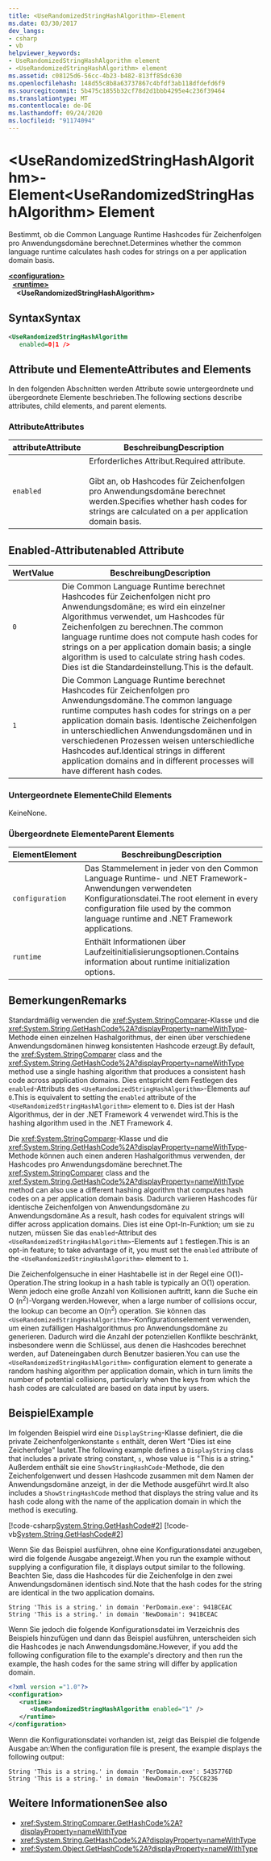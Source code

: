 ```yaml
---
title: <UseRandomizedStringHashAlgorithm>-Element
ms.date: 03/30/2017
dev_langs:
- csharp
- vb
helpviewer_keywords:
- UseRandomizedStringHashAlgorithm element
- <UseRandomizedStringHashAlgorithm> element
ms.assetid: c08125d6-56cc-4b23-b482-813ff85dc630
ms.openlocfilehash: 148d55c8b8a63737867c4bfdf3ab118dfdefd6f9
ms.sourcegitcommit: 5b475c1855b32cf78d2d1bbb4295e4c236f39464
ms.translationtype: MT
ms.contentlocale: de-DE
ms.lasthandoff: 09/24/2020
ms.locfileid: "91174094"
---
```

# <a name="userandomizedstringhashalgorithm-element"></a><span data-ttu-id="dc740-102">\<UseRandomizedStringHashAlgorithm>-Element</span><span class="sxs-lookup"><span data-stu-id="dc740-102">\<UseRandomizedStringHashAlgorithm> Element</span></span>

<span data-ttu-id="dc740-103">Bestimmt, ob die Common Language Runtime Hashcodes für Zeichenfolgen pro Anwendungsdomäne berechnet.</span><span class="sxs-lookup"><span data-stu-id="dc740-103">Determines whether the common language runtime calculates hash codes for strings on a per application domain basis.</span></span>  
  
[**\<configuration>**](../configuration-element.md)\
&nbsp;&nbsp;[**\<runtime>**](runtime-element.md)\
&nbsp;&nbsp;&nbsp;&nbsp;**\<UseRandomizedStringHashAlgorithm>**  
  
## <a name="syntax"></a><span data-ttu-id="dc740-104">Syntax</span><span class="sxs-lookup"><span data-stu-id="dc740-104">Syntax</span></span>  
  
```xml  
<UseRandomizedStringHashAlgorithm
   enabled=0|1 />  
```  
  
## <a name="attributes-and-elements"></a><span data-ttu-id="dc740-105">Attribute und Elemente</span><span class="sxs-lookup"><span data-stu-id="dc740-105">Attributes and Elements</span></span>  

 <span data-ttu-id="dc740-106">In den folgenden Abschnitten werden Attribute sowie untergeordnete und übergeordnete Elemente beschrieben.</span><span class="sxs-lookup"><span data-stu-id="dc740-106">The following sections describe attributes, child elements, and parent elements.</span></span>  
  
### <a name="attributes"></a><span data-ttu-id="dc740-107">Attribute</span><span class="sxs-lookup"><span data-stu-id="dc740-107">Attributes</span></span>  
  
|<span data-ttu-id="dc740-108">attribute</span><span class="sxs-lookup"><span data-stu-id="dc740-108">Attribute</span></span>|<span data-ttu-id="dc740-109">Beschreibung</span><span class="sxs-lookup"><span data-stu-id="dc740-109">Description</span></span>|  
|---------------|-----------------|  
|`enabled`|<span data-ttu-id="dc740-110">Erforderliches Attribut.</span><span class="sxs-lookup"><span data-stu-id="dc740-110">Required attribute.</span></span><br /><br /> <span data-ttu-id="dc740-111">Gibt an, ob Hashcodes für Zeichenfolgen pro Anwendungsdomäne berechnet werden.</span><span class="sxs-lookup"><span data-stu-id="dc740-111">Specifies whether hash codes for strings are calculated on a per application domain basis.</span></span>|  
  
## <a name="enabled-attribute"></a><span data-ttu-id="dc740-112">Enabled-Attribut</span><span class="sxs-lookup"><span data-stu-id="dc740-112">enabled Attribute</span></span>  
  
|<span data-ttu-id="dc740-113">Wert</span><span class="sxs-lookup"><span data-stu-id="dc740-113">Value</span></span>|<span data-ttu-id="dc740-114">Beschreibung</span><span class="sxs-lookup"><span data-stu-id="dc740-114">Description</span></span>|  
|-----------|-----------------|  
|`0`|<span data-ttu-id="dc740-115">Die Common Language Runtime berechnet Hashcodes für Zeichenfolgen nicht pro Anwendungsdomäne; es wird ein einzelner Algorithmus verwendet, um Hashcodes für Zeichenfolgen zu berechnen.</span><span class="sxs-lookup"><span data-stu-id="dc740-115">The common language runtime does not compute hash codes for strings on a per application domain basis; a single algorithm is used to calculate string hash codes.</span></span> <span data-ttu-id="dc740-116">Dies ist die Standardeinstellung.</span><span class="sxs-lookup"><span data-stu-id="dc740-116">This is the default.</span></span>|  
|`1`|<span data-ttu-id="dc740-117">Die Common Language Runtime berechnet Hashcodes für Zeichenfolgen pro Anwendungsdomäne.</span><span class="sxs-lookup"><span data-stu-id="dc740-117">The common language runtime computes hash codes for strings on a per application domain basis.</span></span> <span data-ttu-id="dc740-118">Identische Zeichenfolgen in unterschiedlichen Anwendungsdomänen und in verschiedenen Prozessen weisen unterschiedliche Hashcodes auf.</span><span class="sxs-lookup"><span data-stu-id="dc740-118">Identical strings in different application domains and in different processes will have different hash codes.</span></span>|  
  
### <a name="child-elements"></a><span data-ttu-id="dc740-119">Untergeordnete Elemente</span><span class="sxs-lookup"><span data-stu-id="dc740-119">Child Elements</span></span>  

 <span data-ttu-id="dc740-120">Keine</span><span class="sxs-lookup"><span data-stu-id="dc740-120">None.</span></span>  
  
### <a name="parent-elements"></a><span data-ttu-id="dc740-121">Übergeordnete Elemente</span><span class="sxs-lookup"><span data-stu-id="dc740-121">Parent Elements</span></span>  
  
|<span data-ttu-id="dc740-122">Element</span><span class="sxs-lookup"><span data-stu-id="dc740-122">Element</span></span>|<span data-ttu-id="dc740-123">Beschreibung</span><span class="sxs-lookup"><span data-stu-id="dc740-123">Description</span></span>|  
|-------------|-----------------|  
|`configuration`|<span data-ttu-id="dc740-124">Das Stammelement in jeder von den Common Language Runtime- und .NET Framework-Anwendungen verwendeten Konfigurationsdatei.</span><span class="sxs-lookup"><span data-stu-id="dc740-124">The root element in every configuration file used by the common language runtime and .NET Framework applications.</span></span>|  
|`runtime`|<span data-ttu-id="dc740-125">Enthält Informationen über Laufzeitinitialisierungsoptionen.</span><span class="sxs-lookup"><span data-stu-id="dc740-125">Contains information about runtime initialization options.</span></span>|  
  
## <a name="remarks"></a><span data-ttu-id="dc740-126">Bemerkungen</span><span class="sxs-lookup"><span data-stu-id="dc740-126">Remarks</span></span>  

 <span data-ttu-id="dc740-127">Standardmäßig verwenden die <xref:System.StringComparer>-Klasse und die <xref:System.String.GetHashCode%2A?displayProperty=nameWithType>-Methode einen einzelnen Hashalgorithmus, der einen über verschiedene Anwendungsdomänen hinweg konsistenten Hashcode erzeugt.</span><span class="sxs-lookup"><span data-stu-id="dc740-127">By default, the <xref:System.StringComparer> class and the <xref:System.String.GetHashCode%2A?displayProperty=nameWithType> method use a single hashing algorithm that produces a consistent hash code across application domains.</span></span> <span data-ttu-id="dc740-128">Dies entspricht dem Festlegen des `enabled`-Attributs des `<UseRandomizedStringHashAlgorithm>`-Elements auf `0`.</span><span class="sxs-lookup"><span data-stu-id="dc740-128">This is equivalent to setting the `enabled` attribute of the `<UseRandomizedStringHashAlgorithm>` element to `0`.</span></span> <span data-ttu-id="dc740-129">Dies ist der Hash Algorithmus, der in der .NET Framework 4 verwendet wird.</span><span class="sxs-lookup"><span data-stu-id="dc740-129">This is the hashing algorithm used in the .NET Framework 4.</span></span>  
  
 <span data-ttu-id="dc740-130">Die <xref:System.StringComparer>-Klasse und die <xref:System.String.GetHashCode%2A?displayProperty=nameWithType>-Methode können auch einen anderen Hashalgorithmus verwenden, der Hashcodes pro Anwendungsdomäne berechnet.</span><span class="sxs-lookup"><span data-stu-id="dc740-130">The <xref:System.StringComparer> class and the <xref:System.String.GetHashCode%2A?displayProperty=nameWithType> method can also use a different hashing algorithm that computes hash codes on a per application domain basis.</span></span> <span data-ttu-id="dc740-131">Dadurch variieren Hashcodes für identische Zeichenfolgen von Anwendungsdomäne zu Anwendungsdomäne.</span><span class="sxs-lookup"><span data-stu-id="dc740-131">As a result, hash codes for equivalent strings will differ across application domains.</span></span> <span data-ttu-id="dc740-132">Dies ist eine Opt-In-Funktion; um sie zu nutzen, müssen Sie das `enabled`-Attribut des `<UseRandomizedStringHashAlgorithm>`-Elements auf `1` festlegen.</span><span class="sxs-lookup"><span data-stu-id="dc740-132">This is an opt-in feature; to take advantage of it, you must set the `enabled` attribute of the `<UseRandomizedStringHashAlgorithm>` element to `1`.</span></span>  
  
 <span data-ttu-id="dc740-133">Die Zeichenfolgensuche in einer Hashtabelle ist in der Regel eine O(1)-Operation.</span><span class="sxs-lookup"><span data-stu-id="dc740-133">The string lookup in a hash table is typically an O(1) operation.</span></span> <span data-ttu-id="dc740-134">Wenn jedoch eine große Anzahl von Kollisionen auftritt, kann die Suche ein O (n<sup>2</sup>)-Vorgang werden.</span><span class="sxs-lookup"><span data-stu-id="dc740-134">However, when a large number of collisions occur, the lookup can become an O(n<sup>2</sup>) operation.</span></span> <span data-ttu-id="dc740-135">Sie können das `<UseRandomizedStringHashAlgorithm>`-Konfigurationselement verwenden, um einen zufälligen Hashalgorithmus pro Anwendungsdomäne zu generieren. Dadurch wird die Anzahl der potenziellen Konflikte beschränkt, insbesondere wenn die Schlüssel, aus denen die Hashcodes berechnet werden, auf Dateneingaben durch Benutzer basieren.</span><span class="sxs-lookup"><span data-stu-id="dc740-135">You can use the `<UseRandomizedStringHashAlgorithm>` configuration element to generate a random hashing algorithm per application domain, which in turn limits the number of potential collisions, particularly when the keys from which the hash codes are calculated are based on data input by users.</span></span>  
  
## <a name="example"></a><span data-ttu-id="dc740-136">Beispiel</span><span class="sxs-lookup"><span data-stu-id="dc740-136">Example</span></span>  

 <span data-ttu-id="dc740-137">Im folgenden Beispiel wird eine `DisplayString`-Klasse definiert, die die private Zeichenfolgenkonstante `s` enthält, deren Wert "Dies ist eine Zeichenfolge" lautet.</span><span class="sxs-lookup"><span data-stu-id="dc740-137">The following example defines a `DisplayString` class that includes a private string constant, `s`, whose value is "This is a string."</span></span> <span data-ttu-id="dc740-138">Außerdem enthält sie eine `ShowStringHashCode`-Methode, die den Zeichenfolgenwert und dessen Hashcode zusammen mit dem Namen der Anwendungsdomäne anzeigt, in der die Methode ausgeführt wird.</span><span class="sxs-lookup"><span data-stu-id="dc740-138">It also includes a `ShowStringHashCode` method that displays the string value and its hash code along with the name of the application domain in which the method is executing.</span></span>  
  
 [!code-csharp[System.String.GetHashCode#2](../../../../../samples/snippets/csharp/VS_Snippets_CLR_System/system.String.GetHashCode/CS/perdomain.cs#2)]
 [!code-vb[System.String.GetHashCode#2](../../../../../samples/snippets/visualbasic/VS_Snippets_CLR_System/system.String.GetHashCode/VB/perdomain.vb#2)]  
  
 <span data-ttu-id="dc740-139">Wenn Sie das Beispiel ausführen, ohne eine Konfigurationsdatei anzugeben, wird die folgende Ausgabe angezeigt.</span><span class="sxs-lookup"><span data-stu-id="dc740-139">When you run the example without supplying a configuration file, it displays output similar to the following.</span></span> <span data-ttu-id="dc740-140">Beachten Sie, dass die Hashcodes für die Zeichenfolge in den zwei Anwendungsdomänen identisch sind.</span><span class="sxs-lookup"><span data-stu-id="dc740-140">Note that the hash codes for the string are identical in the two application domains.</span></span>  
  
```console
String 'This is a string.' in domain 'PerDomain.exe': 941BCEAC  
String 'This is a string.' in domain 'NewDomain': 941BCEAC  
```  
  
 <span data-ttu-id="dc740-141">Wenn Sie jedoch die folgende Konfigurationsdatei im Verzeichnis des Beispiels hinzufügen und dann das Beispiel ausführen, unterscheiden sich die Hashcodes je nach Anwendungsdomäne.</span><span class="sxs-lookup"><span data-stu-id="dc740-141">However, if you add the following configuration file to the example's directory and then run the example, the hash codes for the same string will differ by application domain.</span></span>  
  
```xml  
<?xml version ="1.0"?>  
<configuration>  
   <runtime>  
      <UseRandomizedStringHashAlgorithm enabled="1" />  
   </runtime>  
</configuration>  
```  
  
 <span data-ttu-id="dc740-142">Wenn die Konfigurationsdatei vorhanden ist, zeigt das Beispiel die folgende Ausgabe an:</span><span class="sxs-lookup"><span data-stu-id="dc740-142">When the configuration file is present, the example displays the following output:</span></span>  
  
```console
String 'This is a string.' in domain 'PerDomain.exe': 5435776D  
String 'This is a string.' in domain 'NewDomain': 75CC8236  
```  
  
## <a name="see-also"></a><span data-ttu-id="dc740-143">Weitere Informationen</span><span class="sxs-lookup"><span data-stu-id="dc740-143">See also</span></span>

- <xref:System.StringComparer.GetHashCode%2A?displayProperty=nameWithType>
- <xref:System.String.GetHashCode%2A?displayProperty=nameWithType>
- <xref:System.Object.GetHashCode%2A?displayProperty=nameWithType>
